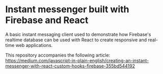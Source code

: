 # Instant messenger built with Firebase and React

A basic instant messaging client used to demonstrate how Firebase's realtime database can be used with React to create responsive and real-time web applications.

This repository accompanies the following article: https://medium.com/javascript-in-plain-english/creating-an-instant-messenger-with-react-custom-hooks-firebase-355bd544192
